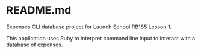 # README.md #
Expenses CLI database project for Launch School RB185 Lesson 1.

This application uses Ruby to interpret command line input to interact with a database of expenses.

